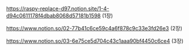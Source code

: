 https://raspy-replace-d97.notion.site/1-4-d94c0611178f4dbab8068d57181b1598 (1장)

https://www.notion.so/02-77b41c6ce59c4a6f878c9c33e3fd26e3 (2장)

https://www.notion.so/03-6e75ce5d704c43c1aaa90bf4450c6ce4 (3장)
